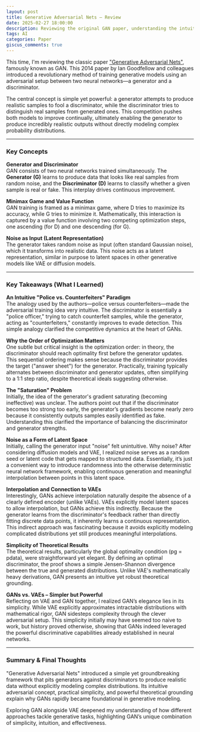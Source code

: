 ```yaml
---
layout: post
title: Generative Adversarial Nets – Review
date: 2025-02-27 18:00:00
description: Reviewing the original GAN paper, understanding the intuitive adversarial game between generators and discriminators, and connections to other generative models
tags: AI
categories: Paper
giscus_comments: true
---
```


This time, I'm reviewing the classic paper ["Generative Adversarial Nets"](https://arxiv.org/abs/1406.2661), famously known as GAN. This 2014 paper by Ian Goodfellow and colleagues introduced a revolutionary method of training generative models using an adversarial setup between two neural networks—a generator and a discriminator.

The central concept is simple yet powerful: a generator attempts to produce realistic samples to fool a discriminator, while the discriminator tries to distinguish real samples from generated ones. This competition pushes both models to improve continually, ultimately enabling the generator to produce incredibly realistic outputs without directly modeling complex probability distributions.

---

### Key Concepts

**Generator and Discriminator**  
GAN consists of two neural networks trained simultaneously. The **Generator (G)** learns to produce data that looks like real samples from random noise, and the **Discriminator (D)** learns to classify whether a given sample is real or fake. This interplay drives continuous improvement.

**Minimax Game and Value Function**  
GAN training is framed as a minimax game, where D tries to maximize its accuracy, while G tries to minimize it. Mathematically, this interaction is captured by a value function involving two competing optimization steps, one ascending (for D) and one descending (for G).

**Noise as Input (Latent Representation)**  
The generator takes random noise as input (often standard Gaussian noise), which it transforms into realistic data. This noise acts as a latent representation, similar in purpose to latent spaces in other generative models like VAE or diffusion models.

---

### Key Takeaways (What I Learned)

**An Intuitive "Police vs. Counterfeiters" Paradigm**  
The analogy used by the authors—police versus counterfeiters—made the adversarial training idea very intuitive. The discriminator is essentially a "police officer," trying to catch counterfeit samples, while the generator, acting as "counterfeiters," constantly improves to evade detection. This simple analogy clarified the competitive dynamics at the heart of GANs.

**Why the Order of Optimization Matters**  
One subtle but critical insight is the optimization order: in theory, the discriminator should reach optimality first before the generator updates. This sequential ordering makes sense because the discriminator provides the target ("answer sheet") for the generator. Practically, training typically alternates between discriminator and generator updates, often simplifying to a 1:1 step ratio, despite theoretical ideals suggesting otherwise.

**The "Saturation" Problem**  
Initially, the idea of the generator's gradient saturating (becoming ineffective) was unclear. The authors point out that if the discriminator becomes too strong too early, the generator’s gradients become nearly zero because it consistently outputs samples easily identified as fake. Understanding this clarified the importance of balancing the discriminator and generator strengths.

**Noise as a Form of Latent Space**  
Initially, calling the generator input "noise" felt unintuitive. Why noise? After considering diffusion models and VAE, I realized noise serves as a random seed or latent code that gets mapped to structured data. Essentially, it’s just a convenient way to introduce randomness into the otherwise deterministic neural network framework, enabling continuous generation and meaningful interpolation between points in this latent space.

**Interpolation and Connection to VAEs**  
Interestingly, GANs achieve interpolation naturally despite the absence of a clearly defined encoder (unlike VAEs). VAEs explicitly model latent spaces to allow interpolation, but GANs achieve this indirectly. Because the generator learns from the discriminator's feedback rather than directly fitting discrete data points, it inherently learns a continuous representation. This indirect approach was fascinating because it avoids explicitly modeling complicated distributions yet still produces meaningful interpolations.

**Simplicity of Theoretical Results**  
The theoretical results, particularly the global optimality condition (pg = pdata), were straightforward yet elegant. By defining an optimal discriminator, the proof shows a simple Jensen-Shannon divergence between the true and generated distributions. Unlike VAE's mathematically heavy derivations, GAN presents an intuitive yet robust theoretical grounding.

**GANs vs. VAEs – Simpler but Powerful**  
Reflecting on VAE and GAN together, I realized GAN’s elegance lies in its simplicity. While VAE explicitly approximates intractable distributions with mathematical rigor, GAN sidesteps complexity through the clever adversarial setup. This simplicity initially may have seemed too naive to work, but history proved otherwise, showing that GANs indeed leveraged the powerful discriminative capabilities already established in neural networks.

---

### Summary & Final Thoughts
"Generative Adversarial Nets" introduced a simple yet groundbreaking framework that pits generators against discriminators to produce realistic data without explicitly modeling complex distributions. Its intuitive adversarial concept, practical simplicity, and powerful theoretical grounding explain why GANs rapidly became foundational in generative modeling.

Exploring GAN alongside VAE deepened my understanding of how different approaches tackle generative tasks, highlighting GAN’s unique combination of simplicity, intuition, and effectiveness.